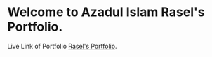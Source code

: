 # Welcome to Azadul Islam Rasel's Portfolio.

Live Link of Portfolio [Rasel's Portfolio](https://github.com/facebook/create-react-app).

##
